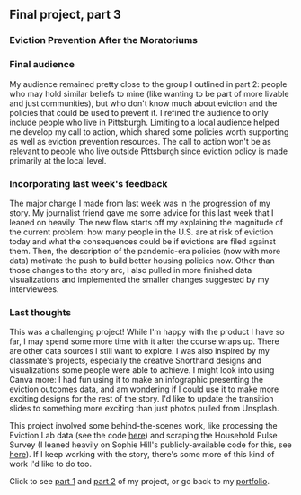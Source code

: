 ## Final project, part 3

### Eviction Prevention After the Moratoriums

<script src="https://carnegiemellon.shorthandstories.com/eviction-prevention-after-the-moratoriums/embed.js"></script>

### Final audience

My audience remained pretty close to the group I outlined in part 2: people who may hold similar beliefs to mine (like wanting to be part of more livable and just communities), but who don't know much about eviction and the policies that could be used to prevent it. I refined the audience to only include people who live in Pittsburgh. Limiting to a local audience helped me develop my call to action, which shared some policies worth supporting as well as eviction prevention resources. The call to action won't be as relevant to people who live outside Pittsburgh since eviction policy is made primarily at the local level.

### Incorporating last week's feedback

The major change I made from last week was in the progression of my story. My journalist friend gave me some advice for this last week that I leaned on heavily. The new flow starts off my explaining the magnitude of the current problem: how many people in the U.S. are at risk of eviction today and what the consequences could be if evictions are filed against them. Then, the description of the pandemic-era policies (now with more data) motivate the push to build better housing policies now. Other than those changes to the story arc, I also pulled in more finished data visualizations and implemented the smaller changes suggested by my interviewees.

### Last thoughts

This was a challenging project! While I'm happy with the product I have so far, I may spend some more time with it after the course wraps up. There are other data sources I still want to explore. I was also inspired by my classmate's projects, especially the creative Shorthand designs and visualizations some people were able to achieve. I might look into using Canva more: I had fun using it to make an infographic presenting the eviction outcomes data, and am wondering if I could use it to make more exciting designs for the rest of the story. I'd like to update the transition slides to something more exciting than just photos pulled from Unsplash.

This project involved some behind-the-scenes work, like processing the Eviction Lab data (see the code [here](https://github.com/emmayeager/DataVisPortfolio/blob/main/eviction_filings_processing.py)) and scraping the Household Pulse Survey (I leaned heavily on Sophie Hill's publicly-available code for this, see [here](https://www.sophie-e-hill.com/post/2021-09-12-downloading-the-census-household-pulse-survey-in-r/)). If I keep working with the story, there's some more of this kind of work I'd like to do too.

Click to see [part 1](/finalpt1.md) and [part 2](/finalpt2.md) of my project, or go back to my [portfolio](https://emmayeager.github.io/DataVisPortfolio/).
